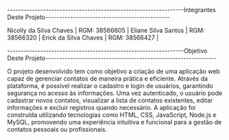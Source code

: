 ----------------------------------------------------------------Integrantes Deste Projeto---------------------------------------------

Nicolly da Silva Chaves | RGM: 38566605 |
Eliane Silva Santos | RGM: 38566320 |
Erick da Silva Chaves | RGM: 38566427 |

----------------------------------------------------------------Objetivo Deste Projeto--------------------------------------------------------------

O projeto desenvolvido tem como objetivo a criação de uma aplicação web capaz de 
gerenciar contatos de maneira prática e eficiente. Através da plataforma, é possível 
realizar o cadastro e login de usuários, garantindo segurança no acesso às 
informações. Uma vez autenticado, o usuário pode cadastrar novos contatos, 
visualizar a lista de contatos existentes, editar informações e excluir registros quando 
necessário. A aplicação foi construída utilizando tecnologias como HTML, CSS, 
JavaScript, Node.js e MySQL, promovendo uma experiência intuitiva e funcional 
para a gestão de contatos pessoais ou profissionais. 
